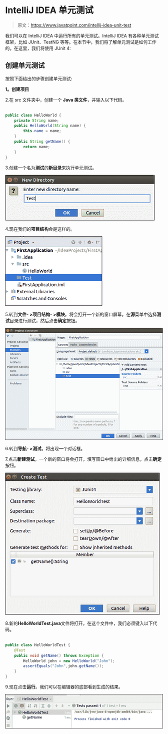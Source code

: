 # IntelliJ IDEA 单元测试

> 原文：<https://www.javatpoint.com/intellij-idea-unit-test>

我们可以在 IntelliJ IDEA 中运行所有的单元测试。IntelliJ IDEA 有各种单元测试框架，比如 JUnit、TestNG 等等。在本节中，我们将了解单元测试是如何工作的。在这里，我们将使用 JUnit 4:

## 创建单元测试

按照下面给出的步骤创建单元测试:

**1。创建项目**

2.在 src 文件夹中，创建一个 **Java 类文件**，并输入以下代码。

```java

public class HelloWorld {
    private String name;
    public HelloWorld(String name) {
        this.name = name;
    }
    public String getName() {
        return name;
    }
}

```

3.创建一个名为**测试**的**新目录**来执行单元测试。

![IntelliJ IDEA Unit Test](img/4720c00b057291f95f69558213811fd7.png)

4.现在我们的**项目结构**会是这样的。

![IntelliJ IDEA Unit Test](img/3b2f1921814f8dede06529d0f8ba7f8a.png)

5.转到**文件- >项目结构- >模块**。将会打开一个新的窗口屏幕。在**源**菜单中选择**测试**目录进行测试，然后点击**确定**按钮。

![IntelliJ IDEA Unit Test](img/c3bfdf8c195a534eed31fddce3a4d269.png)

6.转到**导航- >测试**。将出现一个对话框。

7.点击**新建测试**。一个新的窗口将会打开。填写窗口中给出的详细信息。点击**确定**按钮。

![IntelliJ IDEA Unit Test](img/3e5b6a0d4a993c2e12a0919d829a3f51.png)

8.新的**HelloWorldTest.java**文件将打开。在这个文件中，我们必须键入以下代码。

```java

public class HelloWorldTest {
    @Test
    public void getName() throws Exception {
        HelloWorld john = new HelloWorld("John");
        assertEquals("John",john.getName());
    }
}

```

9.现在点击**运行**。我们可以在编辑器的底部看到生成的结果。

![IntelliJ IDEA Unit Test](img/1ae8fed54253c48fe5f9630fe1e84cf6.png)